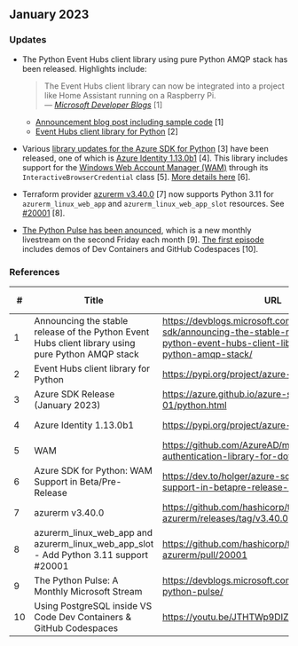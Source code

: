 ## January 2023

### Updates

- The Python Event Hubs client library using pure Python AMQP stack has been released. Highlights include:
    > The Event Hubs client library can now be integrated into a project like Home Assistant running on a Raspberry Pi.
    <br>&mdash; <cite>[Microsoft Developer Blogs](https://devblogs.microsoft.com/azure-sdk/announcing-the-stable-release-of-the-python-event-hubs-client-library-using-pure-python-amqp-stack/) </cite>[1]
    - [Announcement blog post including sample code](https://devblogs.microsoft.com/azure-sdk/announcing-the-stable-release-of-the-python-event-hubs-client-library-using-pure-python-amqp-stack/) [1]
    - [Event Hubs client library for Python](https://pypi.org/project/azure-eventhub/5.11.0/) [2]

- Various [library updates for the Azure SDK for Python](https://azure.github.io/azure-sdk/releases/2023-01/python.html) [3] have been released, one of which is [Azure Identity 1.13.0b1](https://pypi.org/project/azure-identity/1.13.0b1/) [4]. This library includes support for the [Windows Web Account Manager (WAM)](https://github.com/AzureAD/microsoft-authentication-library-for-dotnet/wiki/wam) through its `InteractiveBrowserCredential` class [5]. [More details here](https://dev.to/holger/azure-sdk-for-python-wam-support-in-betapre-release-34gj) [6].

- Terraform provider [azurerm v3.40.0](https://github.com/hashicorp/terraform-provider-azurerm/releases/tag/v3.40.0) [7] now supports Python 3.11 for `azurerm_linux_web_app` and `azurerm_linux_web_app_slot` resources. See [#20001](https://github.com/hashicorp/terraform-provider-azurerm/pull/20001) [8].

- [The Python Pulse has been anounced](https://devblogs.microsoft.com/python/announcing-python-pulse/), which is a new monthly livestream on the second Friday each month [9]. [The first episode](https://youtu.be/JTHTWp9DIZQ) includes demos of Dev Containers and GitHub Codespaces [10].

### References

| # | Title | URL | Accessed-On |
| --- | --- | --- | --- | 
| 1 | Announcing the stable release of the Python Event Hubs client library using pure Python AMQP stack | https://devblogs.microsoft.com/azure-sdk/announcing-the-stable-release-of-the-python-event-hubs-client-library-using-pure-python-amqp-stack/ | 2023-01-25 |
| 2 | Event Hubs client library for Python | https://pypi.org/project/azure-eventhub/5.11.0/ | 2023-01-25 |
| 3 | Azure SDK Release (January 2023) | https://azure.github.io/azure-sdk/releases/2023-01/python.html | 2023-01-25 |
| 4 | Azure Identity 1.13.0b1 | https://pypi.org/project/azure-identity/1.13.0b1/ | 2023-01-25 |
| 5 | WAM | https://github.com/AzureAD/microsoft-authentication-library-for-dotnet/wiki/wam | 2023-01-25 |
| 6 | Azure SDK for Python: WAM Support in Beta/Pre-Release | https://dev.to/holger/azure-sdk-for-python-wam-support-in-betapre-release-34gj | 2023-01-25 |
| 7 | azurerm v3.40.0 | https://github.com/hashicorp/terraform-provider-azurerm/releases/tag/v3.40.0 | 2023-01-25 |
| 8 | azurerm_linux_web_app and azurerm_linux_web_app_slot - Add Python 3.11 support #20001 | https://github.com/hashicorp/terraform-provider-azurerm/pull/20001 | 2023-01-25 |
| 9 | The Python Pulse: A Monthly Microsoft Stream | https://devblogs.microsoft.com/python/announcing-python-pulse/ | 2023-01-25 |
| 10 | Using PostgreSQL inside VS Code Dev Containers & GitHub Codespaces | https://youtu.be/JTHTWp9DIZQ | 2023-01-25 |